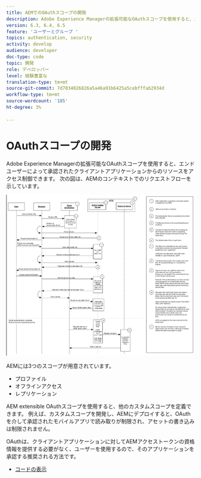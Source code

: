 ```yaml
---
title: AEMでのOAuthスコープの開発
description: Adobe Experience Managerの拡張可能なOAuthスコープを使用すると、エンドユーザーによって承認されたクライアントアプリケーションからのリソースをアクセス制御できます。 次の図は、AEMのコンテキストでのリクエストフローを示しています。
version: 6.3, 6.4, 6.5
feature: 'ユーザーとグループ '
topics: authentication, security
activity: develop
audience: developer
doc-type: code
topic: 開発
role: デベロッパー
level: 経験豊富な
translation-type: tm+mt
source-git-commit: 7d7034026826a5a46a91b6425a5cebfffab2934d
workflow-type: tm+mt
source-wordcount: '185'
ht-degree: 3%

---
```



# OAuthスコープの開発

Adobe Experience Managerの拡張可能なOAuthスコープを使用すると、エンドユーザーによって承認されたクライアントアプリケーションからのリソースをアクセス制御できます。 次の図は、AEMのコンテキストでのリクエストフローを示しています。

![OAUTHスコープのフロー](./assets/oauth-code-sample-develop/oauth-scopes-flow.png)

AEMには3つのスコープが用意されています。

* プロファイル
* オフラインアクセス
* レプリケーション

AEM extensible OAuthスコープを使用すると、他のカスタムスコープを定義できます。 例えば、カスタムスコープを開発し、AEMにデプロイすると、OAuthを介して承認されたモバイルアプリで読み取りが制限され、アセットの書き込みは制限されません。

OAuthは、クライアントアプリケーションに対してAEMアクセストークンの資格情報を提供する必要がなく、ユーザーを使用するので、そのアプリケーションを承認する推奨される方法です。

* [コードの表示](https://github.com/Adobe-Consulting-Services/acs-aem-samples/blob/legacy/bundle/src/main/java/com/adobe/acs/samples/authentication/oauth/impl/SampleScopeWithPrivileges.java)
